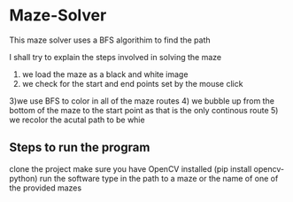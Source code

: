 # Maze-Solver

This maze solver uses a BFS algorithim to find the path

I shall try to explain the steps involved in solving the maze

1) we load the maze as a black and white image
2) we check for the start and end points set by the mouse click

3)we use BFS to color in all of the maze routes
4) we bubble up from the bottom of the maze to the start point as that is the only continous route
5) we recolor the acutal path to be whie


## Steps to run the program
clone the project 
make sure you have OpenCV installed (pip install opencv-python)
run the software
type in the path to a maze or the name of one of the provided mazes